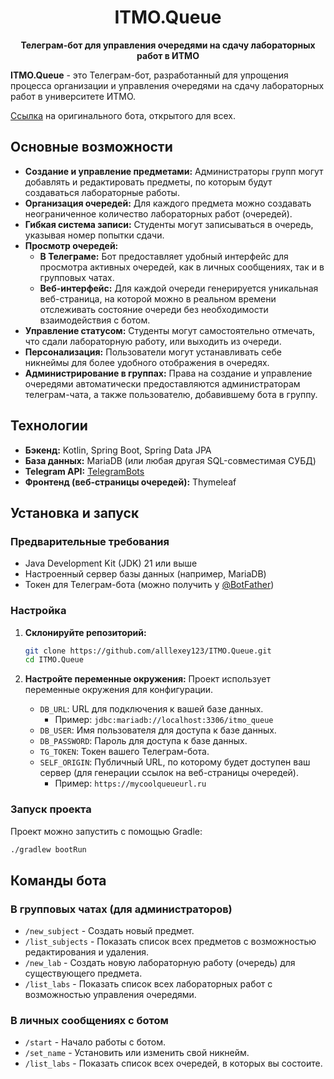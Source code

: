 <h1 align="center">ITMO.Queue</h1>

<p align="center">
  <strong>Телеграм-бот для управления очередями на сдачу лабораторных работ в ИТМО</strong>
</p>

**ITMO.Queue** - это Телеграм-бот, разработанный для упрощения процесса организации и управления очередями на сдачу лабораторных работ в университете ИТМО.

[Ссылка](https://t.me/itmo_q_bot) на оригинального бота, открытого для всех.

## Основные возможности

*   **Создание и управление предметами:** Администраторы групп могут добавлять и редактировать предметы, по которым будут создаваться лабораторные работы.
*   **Организация очередей:** Для каждого предмета можно создавать неограниченное количество лабораторных работ (очередей).
*   **Гибкая система записи:** Студенты могут записываться в очередь, указывая номер попытки сдачи.
*   **Просмотр очередей:** 
    *   **В Телеграме:** Бот предоставляет удобный интерфейс для просмотра активных очередей, как в личных сообщениях, так и в групповых чатах.
    *   **Веб-интерфейс:** Для каждой очереди генерируется уникальная веб-страница, на которой можно в реальном времени отслеживать состояние очереди без необходимости взаимодействия с ботом.
*   **Управление статусом:** Студенты могут самостоятельно отмечать, что сдали лабораторную работу, или выходить из очереди.
*   **Персонализация:** Пользователи могут устанавливать себе никнеймы для более удобного отображения в очередях.
*   **Администрирование в группах:** Права на создание и управление очередями автоматически предоставляются администраторам телеграм-чата, а также пользователю, добавившему бота в группу.

## Технологии

*   **Бэкенд:** Kotlin, Spring Boot, Spring Data JPA
*   **База данных:** MariaDB (или любая другая SQL-совместимая СУБД)
*   **Telegram API:** [TelegramBots](https://github.com/rubenlagus/TelegramBots)
*   **Фронтенд (веб-страницы очередей):** Thymeleaf

## Установка и запуск

### Предварительные требования

*   Java Development Kit (JDK) 21 или выше
*   Настроенный сервер базы данных (например, MariaDB)
*   Токен для Телеграм-бота (можно получить у [@BotFather](https://t.me/BotFather))

### Настройка

1.  **Склонируйте репозиторий:**
    ```bash
    git clone https://github.com/alllexey123/ITMO.Queue.git
    cd ITMO.Queue
    ```

2.  **Настройте переменные окружения:**
    Проект использует переменные окружения для конфигурации.

    *   `DB_URL`: URL для подключения к вашей базе данных.
        *   Пример: `jdbc:mariadb://localhost:3306/itmo_queue`
    *   `DB_USER`: Имя пользователя для доступа к базе данных.
    *   `DB_PASSWORD`: Пароль для доступа к базе данных.
    *   `TG_TOKEN`: Токен вашего Телеграм-бота.
    *   `SELF_ORIGIN`: Публичный URL, по которому будет доступен ваш сервер (для генерации ссылок на веб-страницы очередей).
        *   Пример: `https://mycoolqueueurl.ru`

### Запуск проекта

Проект можно запустить с помощью Gradle:

```bash
./gradlew bootRun
```

## Команды бота

### В групповых чатах (для администраторов)

*   `/new_subject` - Создать новый предмет.
*   `/list_subjects` - Показать список всех предметов с возможностью редактирования и удаления.
*   `/new_lab` - Создать новую лабораторную работу (очередь) для существующего предмета.
*   `/list_labs` - Показать список всех лабораторных работ с возможностью управления очередями.

### В личных сообщениях с ботом

*   `/start` - Начало работы с ботом.
*   `/set_name` - Установить или изменить свой никнейм.
*   `/list_labs` - Показать список всех очередей, в которых вы состоите.
